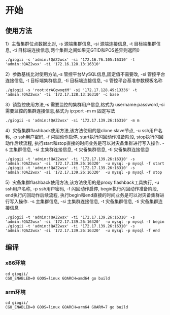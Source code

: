 # 开始

## 使用方法

1）主备集群位点数据比对, -s 源端集群信息, -si 源端连接信息, -t 目标端集群信息, -ti 目标端连接信息,两个集群之间如果无GTID和POS差异则返回0

```shell
./giogii -s 'admin:!QAZ2wsx' -si '172.16.76.105:16310' -t 'admin:!QAZ2wsx' -ti '172.16.128.13:16310'
```

2）参数基线比对使用方法,-s 管控平台MySQL信息,固定值不需要改, -si 管控平台连接信息, -t 目标端集群信息, -ti 目标端连接信息, -c 管控平台基准参数模板名称

```shell
./giogii -s 'root:drACgwoqtM' -si '172.17.128.49:13336' -t 'admin:!QAZ2wsx' -ti '172.17.128.13:16310' -c base
```

3）锁监控使用方法,-s 需要监控的集群用户信息,格式为 username:password,-si 需要监控的集群连接信息,格式为 ip:port -m m 固定写法

```shell
./giogii -s 'admin:!QAZ2wsx' -si '172.17.139.26:16310' -m m
```

4）灾备集群flashback使用方法,该方法使用的是clone slave节点, -u ssh用户名称, -p ssh用户密码, -f 闪回动作启停, start执行闪回动作准备阶段, stop执行闪回动作后续流程,
执行start和stop直接的时间业务是可以对灾备集群进行写入操作. -s 主集群信息, -si 主集群连接信息, -t 灾备集群信息, -ti 灾备集群连接信息

```shell
./giogii -t 'admin:!QAZ2wsx' -ti '172.17.139.26:16310' -s 'admin:!QAZ2wsx' -si '172.17.139.26:16320'  -u mysql -p mysql -f start
./giogii -t 'admin:!QAZ2wsx' -ti '172.17.139.26:16310' -s 'admin:!QAZ2wsx' -si '172.17.139.26:16320'  -u mysql -p mysql -f stop
```

5）灾备集群flashback使用方法,该方法使用的是proxy flashback工具执行, -u ssh用户名称, -p ssh用户密码, -f 闪回动作启停, begin执行闪回动作准备阶段, end执行闪回动作后续流程,
执行begin和end直接的时间业务是可以对灾备集群进行写入操作. -s 主集群信息, -si 主集群连接信息, -t 灾备集群信息, -ti 灾备集群连接信息

```shell
./giogii -t 'admin:!QAZ2wsx' -ti '172.17.139.26:16310' -s 'admin:!QAZ2wsx' -si '172.17.139.26:16320'  -u mysql -p mysql -f begin
./giogii -t 'admin:!QAZ2wsx' -ti '172.17.139.26:16310' -s 'admin:!QAZ2wsx' -si '172.17.139.26:16320'  -u mysql -p mysql -f end
```

## 编译

### x86环境

```shell
cd giogii/
CGO_ENABLED=0 GOOS=linux GOARCH=amd64 go build
```

### arm环境

```shell
cd giogii/
CGO_ENABLED=0 GOOS=linux GOARCH=arm64 GOARM=7 go build
```
